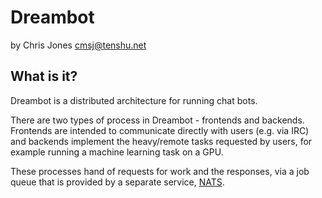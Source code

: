 # Dreambot
by Chris Jones <cmsj@tenshu.net>

## What is it?
Dreambot is a distributed architecture for running chat bots.

There are two types of process in Dreambot - frontends and backends. Frontends are intended to communicate directly with users (e.g. via IRC) and backends implement the heavy/remote tasks requested by users, for example running a machine learning task on a GPU.

These processes hand of requests for work and the responses, via a job queue that is provided by a separate service, [NATS](https://nats.io).
